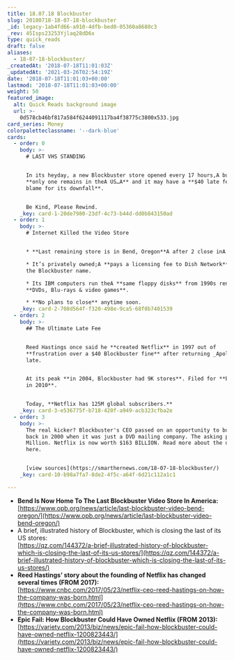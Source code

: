 ```yaml
---
title: 18.07.18 Blockbuster
slug: 20180718-18-07-18-blockbuster
_id: legacy-1ab4fd66-a910-4dfb-bed0-05360a8680c3
_rev: 45Isps23253Yjlaq28dD6x
type: quick_reads
draft: false
aliases:
  - 18-07-18-blockbuster/
_createdAt: '2018-07-18T11:01:03Z'
_updatedAt: '2021-03-26T02:54:19Z'
date: '2018-07-18T11:01:03+00:00'
lastmod: '2018-07-18T11:01:03+00:00'
weight: 50
featured_image:
  alt: Quick Reads background image
  url: >-
    0d578cb46bf817a584f6244091117ba4f38775c3800x533.jpg
card_series: Money
colorpaletteclassname: '--dark-blue'
cards:
  - order: 0
    body: >-
      # LAST VHS STANDING


      In its heyday, a new Blockbuster store opened every 17 hours,A but now
      **only one remains in theA US…A** and it may have a **$40 late fee to
      blame for its downfall**.


      Be Kind, Please Rewind.
    _key: card-1-20de7980-23df-4c73-b44d-dd0b843150ad
  - order: 1
    body: >-
      # Internet Killed the Video Store


      * **Last remaining store is in Bend, Oregon**A after 2 close inA Alaska.

      * It’s privately owned;A **pays a licensing fee to Dish Network** to use
      the Blockbuster name.

      * Its IBM computers run theA **same floppy disks** from 1990s renting
      **DVDs, Blu-rays & video games**.

      * **No plans to close** anytime soon.
    _key: card-2-708d564f-f320-498e-9ca5-68f0b7401539
  - order: 2
    body: >-
      ## The Ultimate Late Fee


      Reed Hastings once said he **created Netflix** in 1997 out of
      **frustration over a $40 Blockbuster fine** after returning _Apollo 13_
      late.


      At its peak **in 2004, Blockbuster had 9K stores**. Filed for **bankruptcy
      in 2010**.


      Today, **Netflix has 125M global subscribers.**
    _key: card-3-e536775f-b718-420f-a949-acb323cfba2e
  - order: 3
    body: >-
      The real kicker? Blockbuster's CEO passed on an opportunity to buy Netflix
      back in 2000 when it was just a DVD mailing company. The asking price? $50
      Million. Netflix is now worth $163 BILLION. Read more about the decision
      here.


      [view sources](https://smarthernews.com/18-07-18-blockbuster/)
    _key: card-10-b98a7fa7-8de2-4f5c-a64f-6d21c112a1c1

---
```

* **Bend Is Now Home To The Last Blockbuster Video Store In America:**  
[https://www.opb.org/news/article/last-blockbuster-video-bend-oregon/](https://www.opb.org/news/article/last-blockbuster-video-bend-oregon/)
* A brief, illustrated history of Blockbuster, which is closing the last of its US stores:  
[https://qz.com/144372/a-brief-illustrated-history-of-blockbuster-which-is-closing-the-last-of-its-us-stores/](https://qz.com/144372/a-brief-illustrated-history-of-blockbuster-which-is-closing-the-last-of-its-us-stores/)
* **Reed Hastings’ story about the founding of Netflix has changed several times (FROM 2017):**  
[https://www.cnbc.com/2017/05/23/netflix-ceo-reed-hastings-on-how-the-company-was-born.html](https://www.cnbc.com/2017/05/23/netflix-ceo-reed-hastings-on-how-the-company-was-born.html)
* **Epic Fail: How Blockbuster Could Have Owned Netflix (FROM 2013):**  
[https://variety.com/2013/biz/news/epic-fail-how-blockbuster-could-have-owned-netflix-1200823443/](https://variety.com/2013/biz/news/epic-fail-how-blockbuster-could-have-owned-netflix-1200823443/)